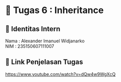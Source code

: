 # 📁 Tugas 6 : Inheritance

## 👤 Identitas Intern
Nama : Alexander Imanuel Widjanarko           
NIM  : 235150607111007

## 🔗 Link Penjelasan Tugas

https://www.youtube.com/watch?v=dQw4w9WgXcQ

